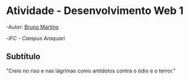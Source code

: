 # Atividade - Desenvolvimento Web 1

-Autor: [Bruno Martins](https://github.com/martinsbruno2008)

-*IFC - Campus Araquari*

## Subtítulo
"Creio no riso e nas lágrimas como antídotos contra o ódio e o terror."